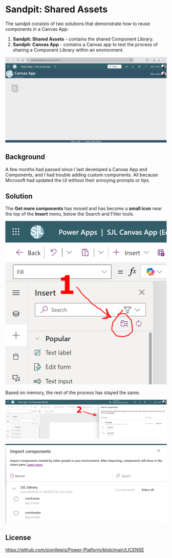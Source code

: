 # Sandpit: Shared Assets

The sandpit consists of two solutions that demonstrate how to reuse components in a Canvas App:

1. **Sandpit: Shared Assets** - contains the shared Component Library.
2. **Sandpit: Canvas App** - contains a Canvas app to test the process of sharing a Component Library within an environment.

![Sandpit-Canvas-App](https://github.com/sionjlewis/Power-Platform/blob/main/Sandpit-Shared-Assets/Assets/Sandpit-Canvas-App.png)

## Background

A few months had passed since I last developed a Canvas App and Components, and I had trouble adding custom components. All because Microsoft had updated the UI without their annoying prompts or tips.

## Solution

The **Get more components** has moved and has become a **small icon** near the top of the **Insert** menu, below the Search and Filter tools.

![Import-Component-01](https://github.com/sionjlewis/Power-Platform/blob/main/Sandpit-Shared-Assets/Assets/Import-Component-01.png)

Based on memory, the rest of the process has stayed the same.

![Import-Component-02](https://github.com/sionjlewis/Power-Platform/blob/main/Sandpit-Shared-Assets/Assets/Import-Component-02.png)

![Import-Component-03](https://github.com/sionjlewis/Power-Platform/blob/main/Sandpit-Shared-Assets/Assets/Import-Component-03.png)

## License

https://github.com/sionjlewis/Power-Platform/blob/main/LICENSE

